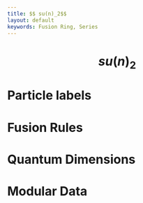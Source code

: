 ```yaml
---
title: $$ su(n)_2$$
layout: default
keywords: Fusion Ring, Series
---
```

# $$ su(n)_2 $$

# Particle labels

# Fusion Rules

# Quantum Dimensions

# Modular Data

